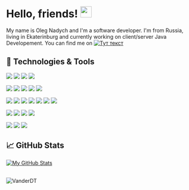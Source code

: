 # Hello, friends! <img src="https://raw.githubusercontent.com/MartinHeinz/MartinHeinz/master/wave.gif" width="30px">

My name is Oleg Nadych and I'm a software developer. I'm from Russia, living in Ekaterinburg and currently working on client/server Java Developement. You can find me on [![Тут текст](http://component-m.ru/wp-content/uploads/2021/11/linkedin20.png)](https://www.linkedin.com/in/oleg-nadych-a8b06012a) 

## 🔧 Technologies & Tools
![](https://img.shields.io/badge/Code-Java-informational?style=flat&logo=java&logoColor=white&color=1283c4)
![](https://img.shields.io/badge/Code-Spring-informational?style=flat&logo=spring&logoColor=white&color=1283c4)
![](https://img.shields.io/badge/Code-SpringBoot-informational?style=flat&logo=spring-boot&logoColor=white&color=1283c4)
![](https://img.shields.io/badge/Code-SpringSecurity-informational?style=flat&logo=Spring-Security&logoColor=white&color=1283c4)

![](https://img.shields.io/badge/Tools-Hibernate-informational?style=flat&logo=hibernate&logoColor=white&color=f48041)
![](https://img.shields.io/badge/Tools-MySQL-informational?style=flat&logo=mysql&logoColor=white&color=f48041)
![](https://img.shields.io/badge/Tools-PostgreSQL-informational?style=flat&logo=postgresql&logoColor=white&color=f48041)
![](https://img.shields.io/badge/Tools-Maven-informational?style=flat&logo=ApacheMaven&logoColor=white&color=f48041)
![](https://img.shields.io/badge/Tools-Flyway-informational?style=flat&logo=flyway&logoColor=white&color=f48041)

![](https://img.shields.io/badge/Code-NodeJS-informational?style=flat&logo=nodedotjs&logoColor=white&color=339933)
![](https://img.shields.io/badge/Code-AngularJS-informational?style=flat&logo=angularjs&logoColor=white&color=339933)
![](https://img.shields.io/badge/Code-JavaScript-informational?style=flat&logo=javascript&logoColor=white&color=339933)
![](https://img.shields.io/badge/Code-JQuery-informational?style=flat&logo=jquery&logoColor=white&color=339933)
![](https://img.shields.io/badge/Code-HTML-informational?style=flat&logo=html5&logoColor=white&color=339933)
![](https://img.shields.io/badge/Code-CSS-informational?style=flat&logo=css3&logoColor=white&color=339933)
![](https://img.shields.io/badge/Code-BootStrap-informational?style=flat&logo=bootstrap&logoColor=white&color=339933)

![](https://img.shields.io/badge/Tools-Swagger-informational?style=flat&logo=swagger&logoColor=white&color=339933)
![](https://img.shields.io/badge/Tools-Thymeleaf-informational?style=flat&logo=Thymeleaf&logoColor=white&color=339933)
![](https://img.shields.io/badge/Tools-Vaadin-informational?style=flat&logo=vaadin&logoColor=white&color=339933)
![](https://img.shields.io/badge/Tools-GitLab-informational?style=flat&logo=GitLab&logoColor=white&color=339933)

![](https://img.shields.io/badge/Editor-IntelliJ_IDEA-informational?style=flat&logo=intellij-idea&logoColor=white&color=339933)
![](https://img.shields.io/badge/Tools-Trello-informational?style=flat&logo=trello&logoColor=white&color=339933)
![](https://img.shields.io/badge/Messenger-Slack-informational?style=flat&logo=Slack&logoColor=white&color=339933) 


## &#x1f4c8; GitHub Stats

<a href="https://github.com/VanderDT">
  <img align="center" src="https://github-readme-stats.vercel.app/api?username=VanderDT&show_icons=true&line_height=27&count_private=falsh&title_color=ffffff&text_color=c9cacc&icon_color=2bbc8a&bg_color=1d1f21" alt="My GitHub Stats" />
</a>
<br><br>
<p align="left"><img src="https://komarev.com/ghpvc/?username=VanderDT&label=Profile%20views&color=2bbc8a&style=flat" alt="VanderDT"/></p>


<!--
**VanderDT/VanderDT** is a ✨ _special_ ✨ repository because its `README.md` (this file) appears on your GitHub profile.

Here are some ideas to get you started:

- 🔭 I’m currently working on ...
- 🌱 I’m currently learning ...
- 👯 I’m looking to collaborate on ...
- 🤔 I’m looking for help with ...
- 💬 Ask me about ...
- 📫 How to reach me: ...
- 😄 Pronouns: ...
- ⚡ Fun fact: ...
-->
